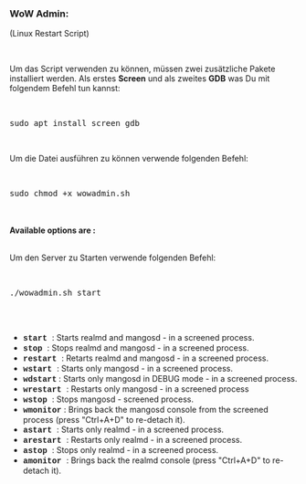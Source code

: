 <p><h3>WoW Admin:</h3> (Linux Restart Script)</p>
<br>
<p>Um das Script verwenden zu können, müssen zwei zusätzliche Pakete installiert werden. Als erstes <b>Screen</b> und als zweites <b>GDB</b> was Du mit folgendem  Befehl tun kannst:</p>
<br>
<pre class="ipsCode">sudo apt install screen gdb</pre>
<br>
<p>Um die Datei ausführen zu können verwende folgenden Befehl:</p>
<br>
<pre class="ipsCode">sudo chmod +x wowadmin.sh</pre>
<br>
<br>
<b>Available options are :</b>
<br>
<br>
<p>Um den Server zu Starten verwende folgenden Befehl:</p>
<br>
<pre class="ipsCode">./wowadmin.sh start</pre>
<br>
<br>
<ul>
<li>
<span style="font-family:'Courier New', Courier, monospace;"><strong>start </strong></span>: Starts realmd and mangosd - in a screened process.
</li>
<li>
<span style="font-family:'Courier New', Courier, monospace;"><strong>stop</strong> </span>:&nbsp;Stops&nbsp;realmd and mangosd - in a screened process.
</li>
<li>
<span style="font-family:'Courier New', Courier, monospace;"><strong>restart </strong></span>: Retarts realmd and mangosd - in a screened process.
</li>
<li>
<span style="font-family:'Courier New', Courier, monospace;"><strong>wstart</strong> </span>: Starts only mangosd - in a screened process.
</li>
<li>
<strong><span style="font-family:'Courier New', Courier, monospace;">wdstart</span> </strong>: Starts only mangosd in DEBUG mode - in a screened process.
</li>
<li>
<strong><span style="font-family:'Courier New', Courier, monospace;">wrestart </span></strong>: Restarts only mangosd - in a screened process
</li>
<li>
<strong><span style="font-family:'Courier New', Courier, monospace;">wstop </span></strong>: Stops mangosd - screened process.
</li>
<li>
<span style="font-family:'Courier New', Courier, monospace;"><strong>wmonitor</strong></span> : Brings back the mangosd console from the screened process&nbsp;(press&nbsp;"Ctrl+A+D" to re-detach it).
</li>
<li>
<strong><span style="font-family:'Courier New', Courier, monospace;">astart </span></strong>: Starts only realmd - in a screened process.
</li>
<li>
<span style="font-family:'Courier New', Courier, monospace;"><strong>arestart </strong></span>: Restarts only realmd - in a screened process.
</li>
<li>
<strong><span style="font-family:'Courier New', Courier, monospace;">astop </span></strong>:&nbsp;Stops&nbsp;only realmd - in a screened process.
</li>
<li>
<span style="font-family:'Courier New', Courier, monospace;"><strong>amonitor </strong></span>:&nbsp;Brings back the realmd console (press&nbsp;"Ctrl+A+D" to re-detach it).
</li>
